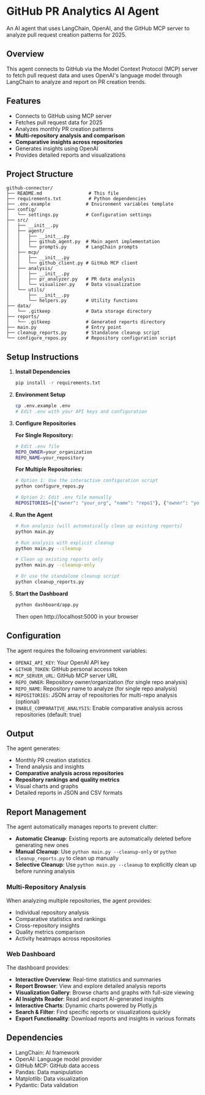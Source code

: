 # GitHub PR Analytics AI Agent

An AI agent that uses LangChain, OpenAI, and the GitHub MCP server to analyze pull request creation patterns for 2025.

## Overview

This agent connects to GitHub via the Model Context Protocol (MCP) server to fetch pull request data and uses OpenAI's language model through LangChain to analyze and report on PR creation trends.

## Features

- Connects to GitHub using MCP server
- Fetches pull request data for 2025
- Analyzes monthly PR creation patterns
- **Multi-repository analysis and comparison**
- **Comparative insights across repositories**
- Generates insights using OpenAI
- Provides detailed reports and visualizations

## Project Structure

```
github-connector/
├── README.md                 # This file
├── requirements.txt          # Python dependencies
├── .env.example             # Environment variables template
├── config/
│   └── settings.py          # Configuration settings
├── src/
│   ├── __init__.py
│   ├── agent/
│   │   ├── __init__.py
│   │   ├── github_agent.py  # Main agent implementation
│   │   └── prompts.py       # LangChain prompts
│   ├── mcp/
│   │   ├── __init__.py
│   │   └── github_client.py # GitHub MCP client
│   ├── analysis/
│   │   ├── __init__.py
│   │   ├── pr_analyzer.py   # PR data analysis
│   │   └── visualizer.py    # Data visualization
│   └── utils/
│       ├── __init__.py
│       └── helpers.py       # Utility functions
├── data/
│   └── .gitkeep             # Data storage directory
├── reports/
│   └── .gitkeep             # Generated reports directory
├── main.py                  # Entry point
├── cleanup_reports.py       # Standalone cleanup script
└── configure_repos.py       # Repository configuration script
```

## Setup Instructions

1. **Install Dependencies**
   ```bash
   pip install -r requirements.txt
   ```

2. **Environment Setup**
   ```bash
   cp .env.example .env
   # Edit .env with your API keys and configuration
   ```

3. **Configure Repositories**
   
   **For Single Repository:**
   ```bash
   # Edit .env file
   REPO_OWNER=your_organization
   REPO_NAME=your_repository
   ```
   
   **For Multiple Repositories:**
   ```bash
   # Option 1: Use the interactive configuration script
   python configure_repos.py
   
   # Option 2: Edit .env file manually
   REPOSITORIES=[{"owner": "your_org", "name": "repo1"}, {"owner": "your_org", "name": "repo2"}]
   ```

4. **Run the Agent**
   ```bash
   # Run analysis (will automatically clean up existing reports)
   python main.py
   
   # Run analysis with explicit cleanup
   python main.py --cleanup
   
   # Clean up existing reports only
   python main.py --cleanup-only
   
   # Or use the standalone cleanup script
   python cleanup_reports.py
   ```

5. **Start the Dashboard**
   ```bash
   python dashboard/app.py
   ```
   Then open http://localhost:5000 in your browser

## Configuration

The agent requires the following environment variables:
- `OPENAI_API_KEY`: Your OpenAI API key
- `GITHUB_TOKEN`: GitHub personal access token
- `MCP_SERVER_URL`: GitHub MCP server URL
- `REPO_OWNER`: Repository owner/organization (for single repo analysis)
- `REPO_NAME`: Repository name to analyze (for single repo analysis)
- `REPOSITORIES`: JSON array of repositories for multi-repo analysis (optional)
- `ENABLE_COMPARATIVE_ANALYSIS`: Enable comparative analysis across repositories (default: true)

## Output

The agent generates:
- Monthly PR creation statistics
- Trend analysis and insights
- **Comparative analysis across repositories**
- **Repository rankings and quality metrics**
- Visual charts and graphs
- Detailed reports in JSON and CSV formats

## Report Management

The agent automatically manages reports to prevent clutter:
- **Automatic Cleanup**: Existing reports are automatically deleted before generating new ones
- **Manual Cleanup**: Use `python main.py --cleanup-only` or `python cleanup_reports.py` to clean up manually
- **Selective Cleanup**: Use `python main.py --cleanup` to explicitly clean up before running analysis

### Multi-Repository Analysis

When analyzing multiple repositories, the agent provides:
- Individual repository analysis
- Comparative statistics and rankings
- Cross-repository insights
- Quality metrics comparison
- Activity heatmaps across repositories

### Web Dashboard

The dashboard provides:
- **Interactive Overview**: Real-time statistics and summaries
- **Report Browser**: View and explore detailed analysis reports
- **Visualization Gallery**: Browse charts and graphs with full-size viewing
- **AI Insights Reader**: Read and export AI-generated insights
- **Interactive Charts**: Dynamic charts powered by Plotly.js
- **Search & Filter**: Find specific reports or visualizations quickly
- **Export Functionality**: Download reports and insights in various formats

## Dependencies

- LangChain: AI framework
- OpenAI: Language model provider
- GitHub MCP: GitHub data access
- Pandas: Data manipulation
- Matplotlib: Data visualization
- Pydantic: Data validation 